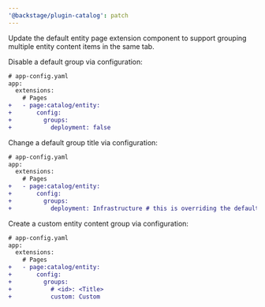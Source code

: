 ```yaml
---
'@backstage/plugin-catalog': patch
---
```


Update the default entity page extension component to support grouping multiple entity content items in the same tab.

Disable a default group via configuration:

```diff
# app-config.yaml
app:
  extensions:
    # Pages
+   - page:catalog/entity:
+       config:
+         groups:
+           deployment: false
```

Change a default group title via configuration:

```diff
# app-config.yaml
app:
  extensions:
    # Pages
+   - page:catalog/entity:
+       config:
+         groups:
+           deployment: Infrastructure # this is overriding the default group title
```

Create a custom entity content group via configuration:

```diff
# app-config.yaml
app:
  extensions:
    # Pages
+   - page:catalog/entity:
+       config:
+         groups:
+           # <id>: <Title>
+           custom: Custom
```
